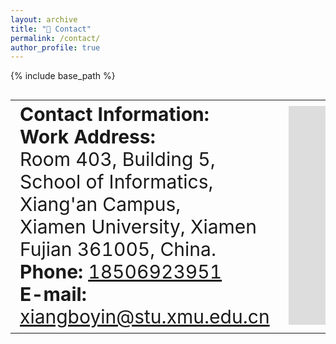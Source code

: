 ```yaml
---
layout: archive
title: "👀 Contact"
permalink: /contact/
author_profile: true
---
```


{% include base_path %}

<style>
table.no-horizontal-lines {
    border-collapse: collapse;
}
table.no-horizontal-lines td, 
table.no-horizontal-lines th {
    border: none;
}
</style>

<table class="no-horizontal-lines" style="margin-left: auto; margin-right: auto; font-size:30">
	<tr>
		<td>
			<strong>Contact Information:</strong> <br> 
			<strong>Work Address:</strong> <br>     
			Room 403, Building 5, School of Informatics, Xiang'an Campus, <br>Xiamen University, Xiamen Fujian 361005, China. <br>  
			<strong>Phone:</strong> 
			<a href="{{ base_path }}/images/weixin.jpg" class="no-underline">18506923951</a> <br>   
			<strong>E-mail:</strong>   
			<a href="mailto:xiangboyin@stu.xmu.edu.cn" class="no-underline">xiangboyin@stu.xmu.edu.cn</a>
		</td>
		<td>
			<iframe width="425" height="350" src="https://www.openstreetmap.org/export/embed.html?bbox=118.2916831970215%2C24.602581989987005%2C118.31723928451538%2C24.61811073760338&amp;layer=mapnik" style="border: 0"></iframe>
		</td>
	</tr>
</table>